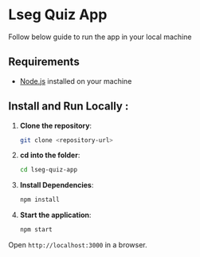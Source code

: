 # Lseg Quiz App

Follow below guide to run the app in your local machine

## Requirements
- [Node.js](https://nodejs.org/) installed on your machine

## Install and Run Locally :

1. **Clone the repository**:
   ```bash
   git clone <repository-url>
   ```
2. **cd into the folder**:
   ```bash
   cd lseg-quiz-app
   ```
3. **Install Dependencies**:
   ```bash
   npm install
   ```
4. **Start the application**:
   ```bash
   npm start
   ```
Open `http://localhost:3000` in a browser.
